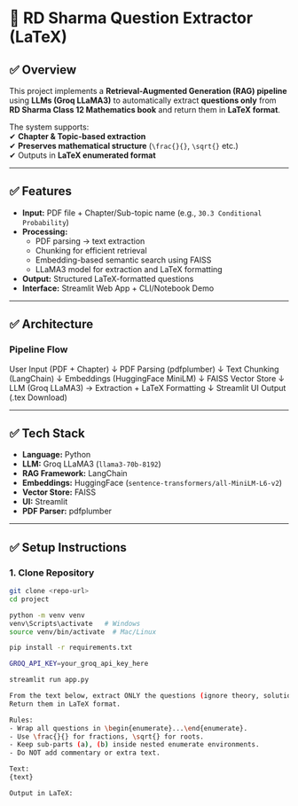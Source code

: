 # 📘 RD Sharma Question Extractor (LaTeX)

## ✅ Overview  
This project implements a **Retrieval-Augmented Generation (RAG) pipeline** using **LLMs (Groq LLaMA3)** to automatically extract **questions only** from **RD Sharma Class 12 Mathematics book** and return them in **LaTeX format**.  

The system supports:  
✔ **Chapter & Topic-based extraction**  
✔ **Preserves mathematical structure** (`\frac{}{}`, `\sqrt{}` etc.)  
✔ Outputs in **LaTeX enumerated format**  

---

## ✅ Features
- **Input:** PDF file + Chapter/Sub-topic name (e.g., `30.3 Conditional Probability`)
- **Processing:**
  - PDF parsing → text extraction
  - Chunking for efficient retrieval
  - Embedding-based semantic search using FAISS
  - LLaMA3 model for extraction and LaTeX formatting
- **Output:** Structured LaTeX-formatted questions
- **Interface:** Streamlit Web App + CLI/Notebook Demo

---

## ✅ Architecture
### **Pipeline Flow**

User Input (PDF + Chapter)
↓
PDF Parsing (pdfplumber)
↓
Text Chunking (LangChain)
↓
Embeddings (HuggingFace MiniLM)
↓
FAISS Vector Store
↓
LLM (Groq LLaMA3) → Extraction + LaTeX Formatting
↓
Streamlit UI Output (.tex Download)


---

## ✅ Tech Stack
- **Language:** Python
- **LLM:** Groq LLaMA3 (`llama3-70b-8192`)
- **RAG Framework:** LangChain
- **Embeddings:** HuggingFace (`sentence-transformers/all-MiniLM-L6-v2`)
- **Vector Store:** FAISS
- **UI:** Streamlit
- **PDF Parser:** pdfplumber

---

## ✅ Setup Instructions

### **1. Clone Repository**
```bash
git clone <repo-url>
cd project

python -m venv venv
venv\Scripts\activate   # Windows
source venv/bin/activate  # Mac/Linux

pip install -r requirements.txt

GROQ_API_KEY=your_groq_api_key_here

streamlit run app.py

From the text below, extract ONLY the questions (ignore theory, solutions, definitions).
Return them in LaTeX format.

Rules:
- Wrap all questions in \begin{enumerate}...\end{enumerate}.
- Use \frac{}{} for fractions, \sqrt{} for roots.
- Keep sub-parts (a), (b) inside nested enumerate environments.
- Do NOT add commentary or extra text.

Text:
{text}

Output in LaTeX:




